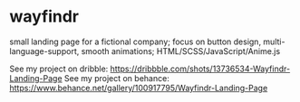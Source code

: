 # wayfindr

small landing page for a fictional company; focus on button design, multi-language-support, smooth animations; HTML/SCSS/JavaScript/Anime.js

See my project on dribble: https://dribbble.com/shots/13736534-Wayfindr-Landing-Page
See my project on behance: https://www.behance.net/gallery/100917795/Wayfindr-Landing-Page
